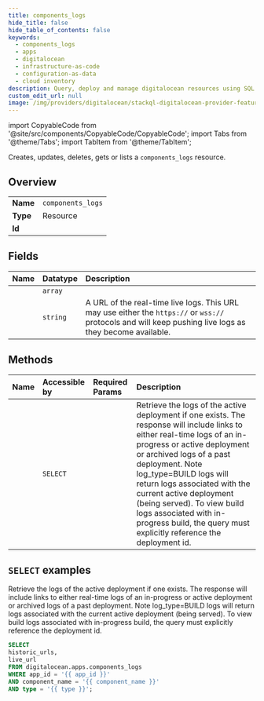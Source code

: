 ```yaml
---
title: components_logs
hide_title: false
hide_table_of_contents: false
keywords:
  - components_logs
  - apps
  - digitalocean
  - infrastructure-as-code
  - configuration-as-data
  - cloud inventory
description: Query, deploy and manage digitalocean resources using SQL
custom_edit_url: null
image: /img/providers/digitalocean/stackql-digitalocean-provider-featured-image.png
---
```


import CopyableCode from '@site/src/components/CopyableCode/CopyableCode';
import Tabs from '@theme/Tabs';
import TabItem from '@theme/TabItem';

Creates, updates, deletes, gets or lists a <code>components_logs</code> resource.

## Overview
<table><tbody>
<tr><td><b>Name</b></td><td><code>components_logs</code></td></tr>
<tr><td><b>Type</b></td><td>Resource</td></tr>
<tr><td><b>Id</b></td><td><CopyableCode code="digitalocean.apps.components_logs" /></td></tr>
</tbody></table>

## Fields
| Name | Datatype | Description |
|:-----|:---------|:------------|
| <CopyableCode code="historic_urls" /> | `array` |  |
| <CopyableCode code="live_url" /> | `string` | A URL of the real-time live logs. This URL may use either the `https://` or `wss://` protocols and will keep pushing live logs as they become available. |

## Methods
| Name | Accessible by | Required Params | Description |
|:-----|:--------------|:----------------|:------------|
| <CopyableCode code="apps_get_logs_active_deployment" /> | `SELECT` | <CopyableCode code="app_id, component_name, type" /> | Retrieve the logs of the active deployment if one exists. The response will include links to either real-time logs of an in-progress or active deployment or archived logs of a past deployment. Note log_type=BUILD logs will return logs associated with the current active deployment (being served). To view build logs associated with in-progress build, the query must explicitly reference the deployment id. |

## `SELECT` examples

Retrieve the logs of the active deployment if one exists. The response will include links to either real-time logs of an in-progress or active deployment or archived logs of a past deployment. Note log_type=BUILD logs will return logs associated with the current active deployment (being served). To view build logs associated with in-progress build, the query must explicitly reference the deployment id.


```sql
SELECT
historic_urls,
live_url
FROM digitalocean.apps.components_logs
WHERE app_id = '{{ app_id }}'
AND component_name = '{{ component_name }}'
AND type = '{{ type }}';
```